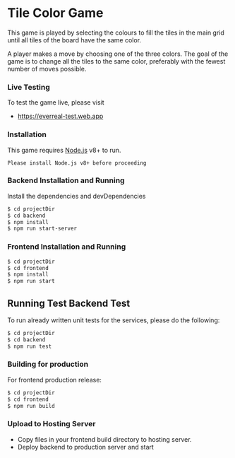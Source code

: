 # Tile Color Game
This game is played by selecting the colours to fill the tiles in the main grid until all tiles of the board have the same color.

A player makes a move by choosing one of the three colors. The goal of the game is to change all the tiles to the same color, preferably with the fewest number of moves possible.

### Live Testing
To test the game live, please visit
- https://everreal-test.web.app

### Installation
This game requires [Node.js](https://nodejs.org/) v8+ to run.

`Please install Node.js v8+ before proceeding`

###  Backend Installation and Running
Install the dependencies and devDependencies
```sh
$ cd projectDir
$ cd backend
$ npm install 
$ npm run start-server 
```
### Frontend Installation and Running 
```sh
$ cd projectDir
$ cd frontend
$ npm install
$ npm run start
```

## Running Test Backend Test
To run already written unit tests for the services, please do the following:
```sh
$ cd projectDir
$ cd backend
$ npm run test
```

### Building for production
For frontend production release:
```sh
$ cd projectDir
$ cd frontend
$ npm run build
```

### Upload to Hosting Server
- Copy files in your frontend build directory to hosting server.
- Deploy backend to production server and start
